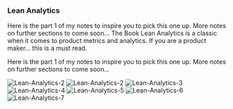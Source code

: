### Lean Analytics

Here is the part 1 of my notes to inspire you to pick this one up. More notes on further sections to come soon...
The Book Lean Analytics is a classic when it comes to product metrics and analytics. If you are a product maker... this is a must read.

Here is the part 1 of my notes to inspire you to pick this one up. More notes on further sections to come soon...

![Lean-Analytics-2](../images/lean-analytics/lean-analytics-1.png)
![Lean-Analytics-2](../images/lean-analytics/lean-analytics-2.png)
![Lean-Analytics-3](../images/lean-analytics/lean-analytics-3.png)
![Lean-Analytics-4](../images/lean-analytics/lean-analytics-4.png)
![Lean-Analytics-5](../images/lean-analytics/lean-analytics-5.png)
![Lean-Analytics-6](../images/lean-analytics/lean-analytics-6.png)
![Lean-Analytics-7](../images/lean-analytics/lean-analytics-7.png)
